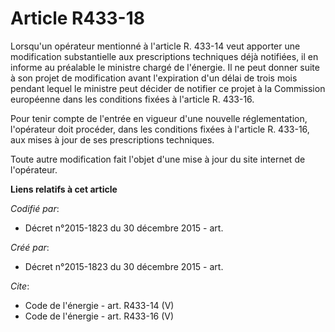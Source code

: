 # Article R433-18

Lorsqu'un opérateur mentionné à l'article R. 433-14 veut apporter une modification substantielle aux prescriptions techniques
déjà notifiées, il en informe au préalable le ministre chargé de l'énergie. Il ne peut donner suite à son projet de
modification avant l'expiration d'un délai de trois mois pendant lequel le ministre peut décider de notifier ce projet à la
Commission européenne dans les conditions fixées à l'article R. 433-16. 

Pour tenir compte de l'entrée en vigueur d'une nouvelle réglementation, l'opérateur doit procéder, dans les conditions fixées
à l'article R. 433-16, aux mises à jour de ses prescriptions techniques. 

Toute autre modification fait l'objet d'une mise à jour du site internet de l'opérateur.

**Liens relatifs à cet article**

_Codifié par_:

  - Décret n°2015-1823 du 30 décembre 2015 - art.

_Créé par_:

  - Décret n°2015-1823 du 30 décembre 2015 - art.

_Cite_:

  - Code de l'énergie - art. R433-14 (V)
  - Code de l'énergie - art. R433-16 (V)
